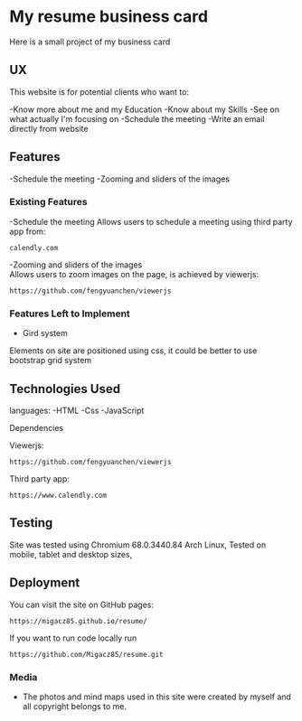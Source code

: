 # My resume business card

Here is a small project of my business card

## UX

This website is for potential clients who want to:

-Know more about me and my Education
-Know about my Skills
-See on what actually I'm focusing on
-Schedule the meeting
-Write an email directly from website

## Features

-Schedule the meeting
-Zooming and sliders of the images

### Existing Features

-Schedule the meeting
Allows users to schedule a meeting using third party app from:
```
calendly.com
```
-Zooming and sliders of the images  
Allows users to zoom images on the page, is achieved by viewerjs:
```
https://github.com/fengyuanchen/viewerjs
```

### Features Left to Implement

- Gird system

Elements on site are positioned using css, it could be better to use bootstrap grid system

## Technologies Used

languages:
-HTML
-Css
-JavaScript

Dependencies

Viewerjs:
```
https://github.com/fengyuanchen/viewerjs
```
Third party app:
```
https://www.calendly.com
```
## Testing

Site was tested using Chromium 68.0.3440.84 Arch Linux,
Tested on mobile, tablet and desktop sizes,

## Deployment

You can visit the site on GitHub pages:
```
https://migacz85.github.io/resume/
```
If you want to run code locally run
```
https://github.com/Migacz85/resume.git
```

### Media
- The photos and mind maps used in this site were created by myself and all copyright belongs to me.
